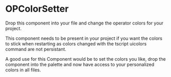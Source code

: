 # OPColorSetter

Drop this component into your file and change the operator colors for your project. 

This component needs to be present in your project if you want the colors to stick when restarting as colors changed with the tscript uicolors command are not persistant.

A good use for this Component would be to set the colors you like, drop the component into the palette and now have access to your personalized colors in all files.
